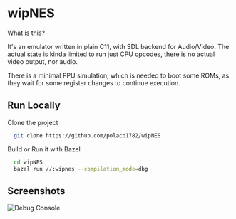 
# wipNES

What is this?

It's an emulator written in plain C11, with SDL backend for Audio/Video. The actual state is kinda limited to run just CPU opcodes,
there is no actual video output, nor audio.

There is a minimal PPU simulation, which is needed to boot some ROMs, as they wait for
some register changes to continue execution.


## Run Locally

Clone the project

```bash
  git clone https://github.com/polaco1782/wipNES
```

Build or Run it with Bazel

```bash
  cd wipNES
  bazel run //:wipnes --compilation_mode=dbg
```


## Screenshots

![Debug Console](https://i.imgur.com/HhP1U4f.png)

